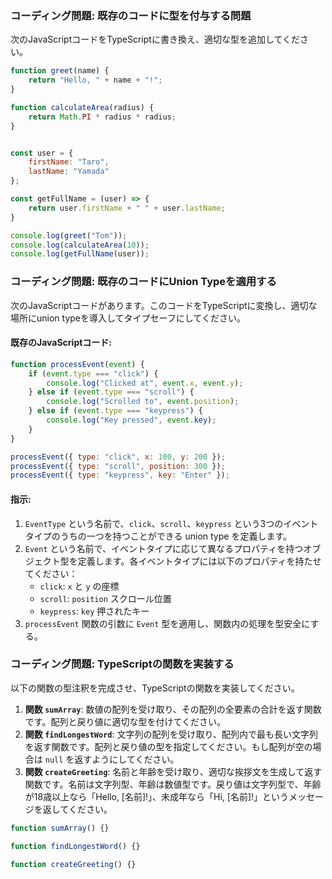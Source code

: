 ### コーディング問題: 既存のコードに型を付与する問題

次のJavaScriptコードをTypeScriptに書き換え、適切な型を追加してください。


```javascript
function greet(name) {
    return "Hello, " + name + "!";
}

function calculateArea(radius) {
    return Math.PI * radius * radius;
}


const user = {
    firstName: "Taro",
    lastName: "Yamada"
};

const getFullName = (user) => {
    return user.firstName + " " + user.lastName;
}

console.log(greet("Tom"));
console.log(calculateArea(10));
console.log(getFullName(user));
```



### コーディング問題: 既存のコードにUnion Typeを適用する

次のJavaScriptコードがあります。このコードをTypeScriptに変換し、適切な場所にunion typeを導入してタイプセーフにしてください。

#### 既存のJavaScriptコード:
```javascript
function processEvent(event) {
    if (event.type === "click") {
        console.log("Clicked at", event.x, event.y);
    } else if (event.type === "scroll") {
        console.log("Scrolled to", event.position);
    } else if (event.type === "keypress") {
        console.log("Key pressed", event.key);
    }
}

processEvent({ type: "click", x: 100, y: 200 });
processEvent({ type: "scroll", position: 300 });
processEvent({ type: "keypress", key: "Enter" });
```

#### 指示:
1. `EventType` という名前で、`click`、`scroll`、`keypress` という3つのイベントタイプのうちの一つを持つことができる union type を定義します。
2. `Event` という名前で、イベントタイプに応じて異なるプロパティを持つオブジェクト型を定義します。各イベントタイプには以下のプロパティを持たせてください：
   - `click`: `x` と `y` の座標
   - `scroll`: `position` スクロール位置
   - `keypress`: `key` 押されたキー
3. `processEvent` 関数の引数に `Event` 型を適用し、関数内の処理を型安全にする。




### コーディング問題: TypeScriptの関数を実装する

以下の関数の型注釈を完成させ、TypeScriptの関数を実装してください。

1. **関数 `sumArray`**: 数値の配列を受け取り、その配列の全要素の合計を返す関数です。配列と戻り値に適切な型を付けてください。
2. **関数 `findLongestWord`**: 文字列の配列を受け取り、配列内で最も長い文字列を返す関数です。配列と戻り値の型を指定してください。もし配列が空の場合は `null` を返すようにしてください。
3. **関数 `createGreeting`**: 名前と年齢を受け取り、適切な挨拶文を生成して返す関数です。名前は文字列型、年齢は数値型です。戻り値は文字列型で、年齢が18歳以上なら「Hello, [名前]!」、未成年なら「Hi, [名前]!」というメッセージを返してください。

```typescript
function sumArray() {}

function findLongestWord() {}

function createGreeting() {}
```

